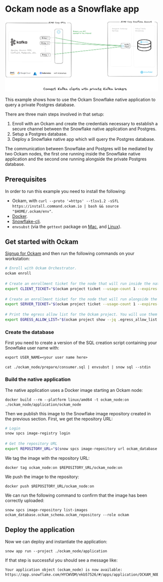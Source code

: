 # Ockam node as a Snowflake app

![Architecture](diagram.png)

This example shows how to use the Ockam Snowflake native application to query a private Postgres database.

There are three main steps involved in that setup:

1. Enroll with an Ockam and create the credentials necessary to establish a secure channel between the Snowflake native
   application and Postgres.
2. Setup a Postgres database.
3. Deploy a Snowflake native app which will query the Postgres database.

The communication between Snowflake and Postgres will be mediated by two Ockam nodes, the first one running inside the
Snowflake native application and the second one running alongside the private Postgres database.

## Prerequisites

In order to run this example you need to install the following:

- Ockam,
  with `curl --proto '=https' --tlsv1.2 -sSfL https://install.command.ockam.io | bash && source "$HOME/.ockam/env"`.
- [Docker](https://docs.docker.com/get-docker).
- [Snowflake-cli](https://docs.snowflake.com/en/developer-guide/snowflake-cli-v2/installation/installation).
- `envsubst` (via the `gettext` package on [Mac](https://formulae.brew.sh/formula/gettext),
  and [Linux](https://www.gnu.org/software/gettext/gettext.html)).

## Get started with Ockam

[Signup for Ockam](https://www.ockam.io/signup) and then run the following commands on your workstation:

```sh
# Enroll with Ockam Orchestrator.
ockam enroll

# Create an enrollment ticket for the node that will run inside the native application.
export CLIENT_TICKET="$(ockam project ticket --usage-count 1 --expires-in 10h --attribute postgres-client)"

# Create an enrollment ticket for the node that will run alongside the private Postgres database.
export SERVER_TICKET="$(ockam project ticket --usage-count 1 --expires-in 10h --attribute postgres-server --relay postgres)"

# Print the egress allow list for the Ockam project. You will use them later in this example.
export EGRESS_ALLOW_LIST="$(ockam project show --jq .egress_allow_list | sed "s/\"/'/g" | sed "s/\[/(/g" | sed "s/\]/)/g")"
```

### Create the database

First you need to create a version of the SQL creation script containing your Snowflake user name with:

```
export USER_NAME=<your user name here>

cat ./ockam_node/prepare/consumer.sql | envsubst | snow sql --stdin
```

### Build the native application

The native application uses a Docker image starting an Ockam node:

```
docker build --rm --platform linux/amd64 -t ockam_node:on ./ockam_node/application/ockam_node 
```

Then we publish this image to the Snowflake image repository created in the previous section.
First, we get the repository URL:

```sh
# Login
snow spcs image-registry login

# Get the repository URL
export REPOSITORY_URL="$(snow spcs image-repository url ockam_database.ockam_schema.ockam_repository --role ockam)"
```

We tag the image with the repository URL:

```shell
docker tag ockam_node:on $REPOSITORY_URL/ockam_node:on
```

We push the image to the repository:

```shell
docker push $REPOSITORY_URL/ockam_node:on
```

We can run the following command to confirm that the image has been correctly uploaded:

```shell
snow spcs image-repository list-images ockam_database.ockam_schema.ockam_repository --role ockam
```

## Deploy the application

Now we can deploy and instantiate the application:

```shell
snow app run --project ./ockam_node/application
```

If that step is successful you should see a message like:

```shell
Your application object (ockam_node) is now available:
https://app.snowflake.com/HYCWVDM/ekb57526/#/apps/application/OCKAM_NODE
```
